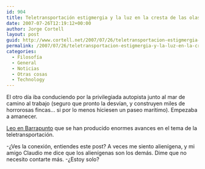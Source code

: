 ```yaml
---
id: 904
title: Teletransportación estigmergia y la luz en la cresta de las olas
date: 2007-07-26T12:19:12+00:00
author: Jorge Cortell
layout: post
guid: http://www.cortell.net/2007/07/26/teletransportacion-estigmergia-y-la-luz-en-la-cresta-de-las-olas/
permalink: /2007/07/26/teletransportacion-estigmergia-y-la-luz-en-la-cresta-de-las-olas/
categories:
  - Filosofí­a
  - General
  - Noticias
  - Otras cosas
  - Technology
---
```

El otro dí­a iba conduciendo por la privilegiada autopista junto al mar de camino al trabajo (seguro que pronto la desví­an, y construyen miles de horrorosas fincas... si por lo menos hiciesen un paseo marí­timo). Empezaba a amanecer.

<a target="_blank" title="Barrapunto teletransportación" href="http://barrapunto.com/article.pl?sid=06/10/05/1141234">Leo en Barrapunto</a> que se han producido enormes avances en el tema de la teletransportación.

-¿Ves la conexión, entiendes este post? A veces me siento aliení­gena, y mi amigo Claudio me dice que los aliení­genas son los demás. Dime que no necesito contarte más. -¿Estoy solo?